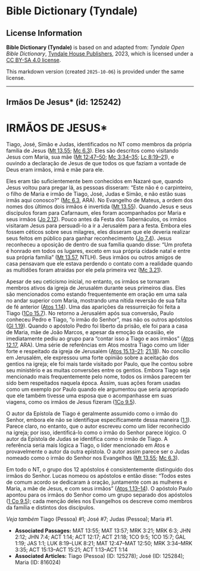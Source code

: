 # Bible Dictionary (Tyndale)

## License Information

**Bible Dictionary (Tyndale)** is based on and adapted from: _Tyndale Open Bible Dictionary_, [Tyndale House Publishers](https://tyndaleopenresources.com/), 2023, which is licensed under a [CC BY-SA 4.0 license](https://creativecommons.org/licenses/by-sa/4.0/legalcode.en).

This markdown version (created `2025-10-06`) is provided under the same license.



--------------------------------

## Irmãos De Jesus* (id: 125242)

IRMÃOS DE JESUS\*
=================

Tiago, José, Simão e Judas, identificados no NT como membros da própria família de Jesus ([Mt 13\.55](https://ref.ly/Matt13:55); [Mc 6\.3](https://ref.ly/Mark6:3)). Eles são descritos como visitando Jesus com Maria, sua mãe ([Mt 12:47–50](https://ref.ly/Matt12:47-Matt12:50); [Mc 3:34–35](https://ref.ly/Mark3:34-Mark3:35); [Lc 8:19–21](https://ref.ly/Luke8:19-Luke8:21)), e ouvindo a declaração de Jesus de que todos os que faziam a vontade de Deus eram irmãos, irmã e mãe para ele.

Eles eram tão suficientemente bem conhecidos em Nazaré que, quando Jesus voltou para pregar lá, as pessoas disseram: “Este não é o carpinteiro, o filho de Maria e irmão de Tiago, José, Judas e Simão, e não estão suas irmãs aqui conosco?” ([Mc 6\.3](https://ref.ly/Mark6:3), ARA). No Evangelho de Mateus, a ordem dos nomes dos últimos dois irmãos é invertida ([Mt 13\.55](https://ref.ly/Matt13:55)). Quando Jesus e seus discípulos foram para Cafarnaum, eles foram acompanhados por Maria e seus irmãos ([Jo 2\.12](https://ref.ly/John2:12)). Pouco antes da Festa dos Tabernáculos, os irmãos visitaram Jesus para persuadi\-lo a ir a Jerusalém para a festa. Embora eles fossem céticos sobre seus milagres, eles disseram que ele deveria realizar seus feitos em público para ganhar reconhecimento ([Jo 7\.4](https://ref.ly/John7:4)). Jesus reconheceu a oposição de dentro de sua família quando disse: “Um profeta é honrado em todos os lugares, exceto em sua própria cidade natal e entre sua própria família” ([Mt 13\.57](https://ref.ly/Matt13:57), NTLH). Seus irmãos ou outros amigos de casa pensavam que ele estava perdendo o contato com a realidade quando as multidões foram atraídas por ele pela primeira vez ([Mc 3\.21](https://ref.ly/Mark3:21)).

Apesar de seu ceticismo inicial, no entanto, os irmãos se tornaram membros ativos da igreja de Jerusalém durante seus primeiros dias. Eles são mencionados como estando frequentemente em oração em uma sala no andar superior com Maria, mostrando uma nítida reversão de sua falta de fé anterior ([Atos 1\.14](https://ref.ly/Acts1:14)). Uma das aparições da ressurreição foi feita a Tiago ([1Co 15\.7](https://ref.ly/1Cor15:7)). No retorno a Jerusalém após sua conversão, Paulo conheceu Pedro e Tiago, “o irmão do Senhor”, mas não os outros apóstolos ([Gl 1\.19](https://ref.ly/Gal1:19)). Quando o apóstolo Pedro foi liberto da prisão, ele foi para a casa de Maria, mãe de João Marcos, e apesar da emoção da ocasião, ele imediatamente pediu ao grupo para “contar isso a Tiago e aos irmãos” ([Atos 12\.17](https://ref.ly/Acts12:17), ARA). Uma série de referências em Atos mostra Tiago como um líder forte e respeitado da igreja de Jerusalém ([Atos 15\.13–21](https://ref.ly/Acts15:13-Acts15:21); [21\.18](https://ref.ly/Acts21:18)). No concílio em Jerusalém, ele expressou uma forte opinião sobre a aceitação dos gentios na igreja; ele foi mais tarde visitado por Paulo, que lhe contou sobre seu ministério e as muitas conversões entre os gentios. Embora Tiago seja mencionado mais frequentemente pelo nome, todos os irmãos parecem ter sido bem respeitados naquela época. Assim, suas ações foram usadas como um exemplo por Paulo quando ele argumentou que seria apropriado que ele também tivesse uma esposa que o acompanhasse em suas viagens, como os irmãos de Jesus fizeram ([1Co 9\.5](https://ref.ly/1Cor9:5)).

O autor da Epístola de Tiago é geralmente assumido como o irmão do Senhor, embora ele não se identifique especificamente dessa maneira ([1\.1](https://ref.ly/Jas1:1)). Parece claro, no entanto, que o autor escreveu como um líder reconhecido na igreja; por isso, identificá\-lo como o irmão do Senhor parece lógico. O autor da Epístola de Judas se identifica como o irmão de Tiago. A referência seria mais lógica a Tiago, o líder mencionado em Atos e provavelmente o autor da outra epístola. O autor assim parece ser o Judas nomeado como o irmão do Senhor nos Evangelhos ([Mt 13\.55](https://ref.ly/Matt13:55); [Mc 6\.3](https://ref.ly/Mark6:3)).

Em todo o NT, o grupo dos 12 apóstolos é consistentemente distinguido dos irmãos do Senhor. Lucas nomeou os apóstolos e então disse: “Todos estes de comum acordo se dedicaram à oração, juntamente com as mulheres e Maria, a mãe de Jesus, e com seus irmãos” ([Atos 1\.13–14](https://ref.ly/Acts1:13-Acts1:14)). O apóstolo Paulo apontou para os irmãos do Senhor como um grupo separado dos apóstolos ([1 Co 9\.5](https://ref.ly/1Cor9:5)); cada menção deles nos Evangelhos os descreve como membros da família e distintos dos discípulos.

*Veja também* Tiago (Pessoa) \#1; José \#7; Judas (Pessoa); Maria \#1.

* **Associated Passages:** MAT 13:55; MAT 13:57; MRK 3:21; MRK 6:3; JHN 2:12; JHN 7:4; ACT 1:14; ACT 12:17; ACT 21:18; 1CO 9:5; 1CO 15:7; GAL 1:19; JAS 1:1; LUK 8:19–LUK 8:21; MAT 12:47–MAT 12:50; MRK 3:34–MRK 3:35; ACT 15:13–ACT 15:21; ACT 1:13–ACT 1:14
* **Associated Articles:** Tiago (Pessoa) (ID: 125278); José (ID: 125284); Maria (ID: 816024)

